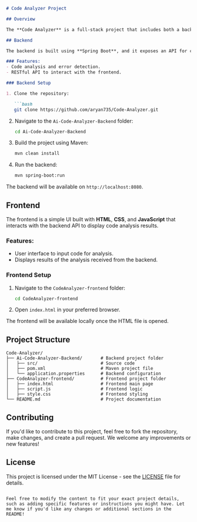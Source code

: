 ```markdown
# Code Analyzer Project

## Overview

The **Code Analyzer** is a full-stack project that includes both a backend and frontend. It analyzes the code provided by users and generates insights. The backend is built using Spring Boot, and the frontend uses HTML, CSS, and JavaScript.

## Backend

The backend is built using **Spring Boot**, and it exposes an API for code analysis. The core of the backend is implemented in **Java** and leverages libraries such as **Spring MVC** and **Maven**.

### Features:
- Code analysis and error detection.
- RESTful API to interact with the frontend.

### Backend Setup

1. Clone the repository:

   ```bash
   git clone https://github.com/aryan735/Code-Analyzer.git
   ```

2. Navigate to the `Ai-Code-Analyzer-Backend` folder:

   ```bash
   cd Ai-Code-Analyzer-Backend
   ```

3. Build the project using Maven:

   ```bash
   mvn clean install
   ```

4. Run the backend:

   ```bash
   mvn spring-boot:run
   ```

The backend will be available on `http://localhost:8080`.

## Frontend

The frontend is a simple UI built with **HTML**, **CSS**, and **JavaScript** that interacts with the backend API to display code analysis results.

### Features:
- User interface to input code for analysis.
- Displays results of the analysis received from the backend.

### Frontend Setup

1. Navigate to the `CodeAnalyzer-frontend` folder:

   ```bash
   cd CodeAnalyzer-frontend
   ```

2. Open `index.html` in your preferred browser.

The frontend will be available locally once the HTML file is opened.

## Project Structure

```plaintext
Code-Analyzer/
├── Ai-Code-Analyzer-Backend/       # Backend project folder
│   ├── src/                        # Source code
│   ├── pom.xml                     # Maven project file
│   └── application.properties      # Backend configuration
├── CodeAnalyzer-frontend/          # Frontend project folder
│   ├── index.html                  # Frontend main page
│   ├── script.js                   # Frontend logic
│   ├── style.css                   # Frontend styling
└── README.md                       # Project documentation
```

## Contributing

If you'd like to contribute to this project, feel free to fork the repository, make changes, and create a pull request. We welcome any improvements or new features!

## License

This project is licensed under the MIT License - see the [LICENSE](LICENSE) file for details.

```

Feel free to modify the content to fit your exact project details, such as adding specific features or instructions you might have. Let me know if you'd like any changes or additional sections in the README!

